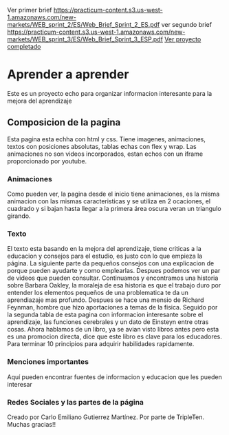 Ver primer brief https://practicum-content.s3.us-west-1.amazonaws.com/new-markets/WEB_sprint_2/ES/Web_Brief_Sprint_2_ES.pdf
ver segundo brief https://practicum-content.s3.us-west-1.amazonaws.com/new-markets/WEB_sprint_3/ES/Web_Brief_Sprint_3_ESP.pdf
[Ver proyecto completado](https://carlogutierrezmau.github.io/Aprender-a-aprender/)

# Aprender a aprender

Este es un proyecto echo para organizar informacion interesante para la mejora del aprendizaje

## Composicion de la pagina

Esta pagina esta echha con html y css. Tiene imagenes, animaciones, textos con posiciones absolutas, tablas echas con flex y wrap. Las animaciones no son videos incorporados, estan echos con un iframe proporcionado por youtube.

### Animaciones

Como pueden ver, la pagina desde el inicio tiene animaciones, es la misma animacion con las mismas caracteristicas y se utiliza en 2 ocaciones, el cuadrado y si bajan hasta llegar a la primera área oscura veran un triangulo girando.

### Texto

El texto esta basando en la mejora del aprendizaje, tiene criticas a la educacion y consejos para el estudio, es justo con lo que empieza la página. La siguiente parte da pequeños consejos con una explicacion de porque pueden ayudarte y como emplearlas. Despues podemos ver un par de videos que pueden consultar. Continuamos y encontramos una historia sobre Barbara Oakley, la moraleja de esa historia es que el trabajo duro por entender los elementos pequeños de una problematica te da un aprendiazaje mas profundo. Despues se hace una mensio de Richard Feynman, hombre que hizo aportaciones a temas de la fisica. Seguido por la segunda tabla de esta pagina con informacion interesante sobre el aprendizaje, las funciones cerebrales y un dato de Einsteyn entre otras cosas. Ahora hablamos de un libro, ya se avian visto libros antes pero esta es una promocion directa, dice que este libro es clave para los educadores. Para terminar 10 principios para adquirir habilidades rapidamente.

### Menciones importantes

Aquí pueden encontrar fuentes de informacion y educacion que les pueden interesar

### Redes Sociales y las partes de la página

Creado por Carlo Emiliano Gutierrez Martínez. Por parte de TripleTen. Muchas gracias!!

